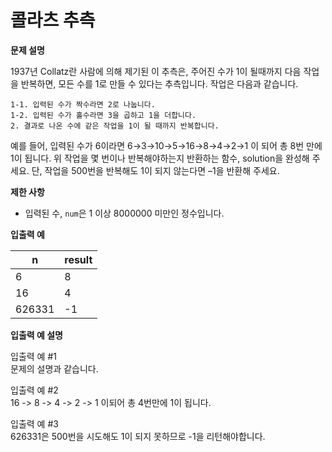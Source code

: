 # 콜라츠 추측

**문제 설명**

1937년 Collatz란 사람에 의해 제기된 이 추측은, 주어진 수가 1이 될때까지 다음 작업을 반복하면, 모든 수를 1로 만들 수 있다는 추측입니다. 작업은 다음과 같습니다.
```
1-1. 입력된 수가 짝수라면 2로 나눕니다. 
1-2. 입력된 수가 홀수라면 3을 곱하고 1을 더합니다.
2. 결과로 나온 수에 같은 작업을 1이 될 때까지 반복합니다.
```
예를 들어, 입력된 수가 6이라면 6→3→10→5→16→8→4→2→1 이 되어 총 8번 만에 1이 됩니다. 위 작업을 몇 번이나 반복해야하는지 반환하는 함수, solution을 완성해 주세요. 단, 작업을 500번을 반복해도 1이 되지 않는다면 –1을 반환해 주세요.

**제한 사항**

- 입력된 수, `num`은 1 이상 8000000 미만인 정수입니다.

**입출력 예**

n|	result
---|---
6	|8
16	|4
626331|	-1

**입출력 예 설명**

입출력 예 #1   
문제의 설명과 같습니다.

입출력 예 #2   
16 -> 8 -> 4 -> 2 -> 1 이되어 총 4번만에 1이 됩니다.

입출력 예 #3   
626331은 500번을 시도해도 1이 되지 못하므로 -1을 리턴해야합니다.

